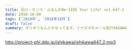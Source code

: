 ```yaml
---
title: 石川・ホンマ・ぶるんのBe-SIDE Your Life! vol.647-2
date: 2018-10-08
tags: ['2018年', '2018年10月']
draft: false
summary: ギリギリなんとかなってます。イナズマのメール紹介KAGAWA
---
```


http://project-phi.ddo.jp/ishikawa/ishikawa647_2.mp3
